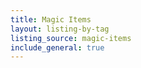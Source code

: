 ```yaml
---
title: Magic Items
layout: listing-by-tag
listing_source: magic-items
include_general: true
---
```

